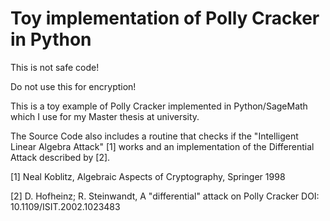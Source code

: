 # Toy implementation of Polly Cracker in Python

This is not safe code! 

Do not use this for encryption! 

This is a toy example of Polly Cracker implemented in Python/SageMath which I use for my Master thesis at university.

The Source Code also includes a routine that checks if the "Intelligent Linear Algebra Attack" [1] works and an implementation of the Differential Attack described by [2].

[1] Neal Koblitz, Algebraic Aspects of Cryptography, Springer 1998

[2] D. Hofheinz; R. Steinwandt, A "differential" attack on Polly Cracker DOI: 10.1109/ISIT.2002.1023483
